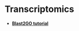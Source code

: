 # Transcriptomics


- #### [Blast2GO tutorial](https://biohpc.cornell.edu/lab/userguide.aspx?a=software&i=73)
